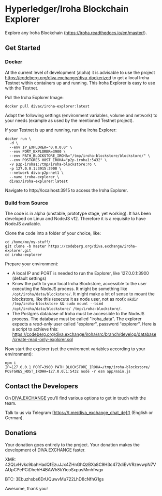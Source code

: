 # Hyperledger/Iroha Blockchain Explorer

Explore any Iroha Blockchain (https://iroha.readthedocs.io/en/master/).

## Get Started 

### Docker

At the current level of development (alpha) it is advisable to use the project https://codeberg.org/diva.exchange/diva-dockerized to get a local Iroha Testnet within containers up and running. This Iroha Explorer is easy to use with the Testnet.

Pull the Iroha Explorer Image:
```
docker pull divax/iroha-explorer:latest
```

Adapt the following settings (environment variables, volume and network) to your needs (example as used by the mentioned Testnet project).

If your Testnet is up and running, run the Iroha Explorer:
```
docker run \
  -d \
  --env IP_EXPLORER="0.0.0.0" \
  --env PORT_EXPLORER=3900 \
  --env PATH_BLOCKSTORE_IROHA="/tmp/iroha-blockstore/blockstore/" \
  --env POSTGRES_HOST_IROHA="p2p-iroha1:5432" \
  -v p2p-iroha1:/tmp/iroha-blockstore:ro \
  -p 127.0.0.1:3915:3900 \
  --network diva-p2p-net1 \
  --name iroha-explorer \
  divax/iroha-explorer:latest
```

Navigate to http://localhost:3915 to access the Iroha Explorer.

### Build from Source

The code is in alpha (unstable, prototype stage, yet working). It has been developed on Linux and NodeJS v12.
Therefore it is a requisite to have NodeJS available.

Clone the code into a folder of your choice, like:

```
cd /home/me/my-stuff/
git clone -b master https://codeberg.org/diva.exchange/iroha-explorer.git
cd iroha-explorer
```

Prepare your environment:

* A local IP and PORT is needed to run the Explorer, like 127.0.0.1:3900 (default settings)
* Know the path to your local Iroha Blockstore, accessible to the user executing the NodeJS process. It might be something like `/opt/iroha/data/blockstore/`. It might make a lot of sense to mount the blockstore, like this (execute it as node user, not as root): `mkdir /tmp/iroha-blockstore && sudo mount --bind /opt/iroha/data/blockstore/ /tmp/iroha-blockstore/`.
* The Postgres database of Iroha must be accessible to the NodeJS process. The database must be called "iroha_data". The explorer expects a _read-only_ user called "explorer", password "explorer". Here is a script to achieve this: https://codeberg.org/diva.exchange/iroha/src/branch/develop/database/create-read-only-explorer.sql

Now start the explorer (set the enviroment variables according to your environment):
```
npm i
IP=127.0.0.1 PORT=3900 PATH_BLOCKSTORE_IROHA=/tmp/iroha-blockstore/ POSTGRES_HOST_IROHA=127.0.0.1:5432 node -r esm app/main.js
```

## Contact the Developers

On [DIVA.EXCHANGE](https://www.diva.exchange) you'll find various options to get in touch with the team. 

Talk to us via Telegram [https://t.me/diva_exchange_chat_de]() (English or German).

## Donations

Your donation goes entirely to the project. Your donation makes the development of DIVA.EXCHANGE faster.

XMR: 42QLvHvkc9bahHadQfEzuJJx4ZHnGhQzBXa8C9H3c472diEvVRzevwpN7VAUpCPePCiDhehH4BAWh8kYicoSxpusMmhfwgx

BTC: 3Ebuzhsbs6DrUQuwvMu722LhD8cNfhG1gs

Awesome, thank you!
